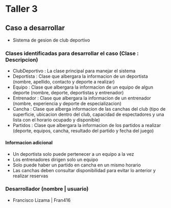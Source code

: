 # Taller 3

## Caso a desarrollar
- Sistema de gesion de club deportivo

### Clases identificadas para desarrollar el caso (Clase : Descripcion)

- ClubDeportivo : La clase principal para manejar el sistema
- Deportista : Clase que albergara la informacion de un deportista (nombre, apellido, contacto y deporte a realizar)
- Equipo : Clase que albergara la informacion de un equipo de algun deporte (nombre, deporte, deportistas y entrenador)
- Entrenador : Clase que albergara la informacion de un entrenador (nombre, experiencia y deporte de especializacion)
- Cancha : Clase que alberga informacion de las canchas del club (tipo de superficie, ubicacion dentro del club, capacidad de espectadores y una lista con el horario ocupado y disponible)
- Partidos : Clase que albergara la informacion de los partidos a realizar (deporte, equipos, cancha, resultado del partido y fecha del juego)

#### Informacion adicional
- Un deportista solo puede pertenecer a un equipo a la vez
- Los entrenadores dirigen solo un equipo
- Solo puede haber un partido en cancha en un mismo horario
- Las canchas deben consultar disponibilidad para evitar lo anterior y realizar reservas


### Desarrollador (nombre | usuario)
- Francisco Lizama | Fran416